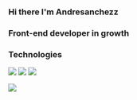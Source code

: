 ### Hi there I'm Andresanchezz
### Front-end developer in growth

### Technologies

<a src="https://www.w3schools.com/css/"><img src="https://img.icons8.com/color/48/000000/css3.png"/></a>
<a src="https://www.w3schools.com/html/"><img src="https://img.icons8.com/color/48/000000/html-5.png"/></a>
<img src="https://icons8.com/icon/rY6agKizO9eb/vue-js](https://user-images.githubusercontent.com/111393173/217383361-132a091f-7951-4f4d-8d80-4ada4b7f6457.png"/>



<img align="left" src="https://github-readme-stats.vercel.app/api?username=andresanchezz&show_icons=true&theme=react" />

